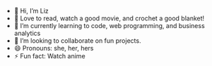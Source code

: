 - 👋 Hi, I’m Liz
- 👀 Love to read, watch a good movie, and crochet a good blanket!
- 🌱 I’m currently learning to code, web programming, and business analytics
- 💞️ I’m looking to collaborate on fun projects.
- 😄 Pronouns: she, her, hers
- ⚡ Fun fact: Watch anime

<!---
yphillip2/yphillip2 is a ✨ special ✨ repository because its `README.md` (this file) appears on your GitHub profile.
You can click the Preview link to take a look at your changes.
--->
